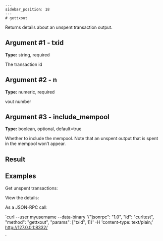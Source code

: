 
    ---
    sidebar_position: 18
    ---
    # gettxout

Returns details about an unspent transaction output.

## Argument #1 - txid

**Type:** string, required

The transaction id

## Argument #2 - n

**Type:** numeric, required

vout number

## Argument #3 - include\_mempool

**Type:** boolean, optional, default=true

Whether to include the mempool. Note that an unspent output that is spent in the mempool won’t appear.

## Result

## Examples

Get unspent transactions:

View the details:

As a JSON-RPC call:

`curl --user myusername --data-binary '{"jsonrpc": "1.0", "id": "curltest", "method": "gettxout", "params": ["txid", 1]}' -H 'content-type: text/plain;' http://127.0.0.1:8332/

`